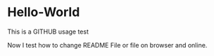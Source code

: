 # Hello-World
This is a GITHUB usage test



Now I test how to change README File or file on browser and online. 
